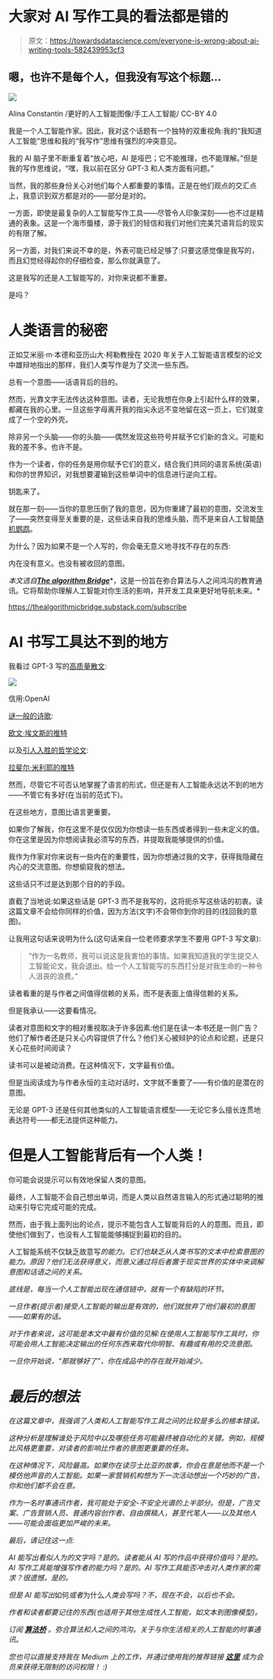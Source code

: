 # 大家对 AI 写作工具的看法都是错的

> 原文：<https://towardsdatascience.com/everyone-is-wrong-about-ai-writing-tools-582439953cf3>

## 嗯，也许不是每个人，但我没有写这个标题…

![](img/d9703bd75dcbe9d48211212e1bc550a7.png)

Alina Constantin /更好的人工智能图像/手工人工智能/ CC-BY 4.0

我是一个人工智能作家。因此，我对这个话题有一个独特的双重视角:我的“我知道人工智能”思维和我的“我写作”思维有强烈的冲突意见。

我的 AI 脑子里不断重复着“放心吧，AI 是哑巴；它不能推理，也不能理解。”但是我的写作思维说，“嘿，我以前在区分 GPT-3 和人类方面有问题。”

当然，我的那些身份关心对他们每个人都重要的事情。正是在他们观点的交汇点上，我意识到双方都是对的——部分是对的。

一方面，即使是最复杂的人工智能写作工具——尽管令人印象深刻——也不过是精通的表象。这是一个海市蜃楼，源于我们的轻信和我们对他们完美咒语背后的现实的有限了解。

另一方面，对我们来说不幸的是，外表可能已经足够了:只要这感觉像是我写的，而且幻觉经得起你的仔细检查，那么你就满意了。

这是我写的还是人工智能写的，对你来说都不重要。

是吗？

# 人类语言的秘密

正如艾米丽·m·本德和亚历山大·柯勒教授在 2020 年关于人工智能语言模型的论文中雄辩地指出的那样，我们人类写作是为了交流一些东西。

总有一个意图——话语背后的目的。

然而，光靠文字无法传达这种意图。读者，无论我想在你身上引起什么样的效果，都藏在我的心里。一旦这些字母离开我的指尖永远不变地留在这一页上，它们就变成了一个空的外壳。

除非另一个头脑——你的头脑——偶然发现这些符号并赋予它们新的含义。可能和我的差不多。也许不是。

作为一个读者，你的任务是用你赋予它们的意义，结合我们共同的语言系统(英语)和你的世界知识，对我想要灌输到这些单词中的信息进行逆向工程。

钥匙来了。

就在那一刻——当你的意思压倒了我的意思，因为你重建了最初的意图，交流发生了——突然变得至关重要的是，这些话来自我的思维头脑，而不是来自人工智能[随机鹦鹉](https://dl.acm.org/doi/10.1145/3442188.3445922)。

为什么？因为如果不是一个人写的，你会毫无意义地寻找不存在的东西:

内在没有意义。也没有被收回的意图。

*本文选自*[***The algorithm Bridge***](https://thealgorithmicbridge.substack.com/subscribe?)*，这是一份旨在弥合算法与人之间鸿沟的教育通讯。它将帮助你理解人工智能对你生活的影响，并开发工具来更好地导航未来。*

<https://thealgorithmicbridge.substack.com/subscribe>  

# AI 书写工具达不到的地方

我看过 GPT-3 写的[高质量散文](https://arxiv.org/pdf/2005.14165.pdf):

![](img/a8ee8514983af76c960c13494b343092.png)

信用:OpenAI

[谜一般的诗歌](https://twitter.com/OwainEvans_UK/status/1500589899996672003):

[欧文·埃文斯的推特](https://twitter.com/OwainEvans_UK/status/1500589899996672003)

以及[引人入胜的哲学论文](https://twitter.com/raphaelmilliere/status/1289129723310886912):

[拉斐尔·米利耶的推特](https://twitter.com/raphaelmilliere/status/1289129723310886912)

然而，尽管它不可否认地掌握了语言的形式，但还是有人工智能永远达不到的地方——不管它有多好(在当前的范式下)。

在这些地方，意图比语言更重要。

如果你了解我，你在这里不是仅仅因为你想读一些东西或者得到一些未定义的值。你在这里是因为你想阅读我必须写的东西，并提取我能够提供的价值。

我作为作家对你来说有一些内在的重要性，因为你想通过我的文字，获得我隐藏在内心的交流意图。你想偷窥我的想法。

这些话只不过是达到那个目的的手段。

直截了当地说:如果这些话是 GPT-3 而不是我写的，这将扼杀写这些话的初衷。读这篇文章不会给你同样的价值，因为方法(文字)不会带你到你的目的(找回我的意图)。

让我用这句话来说明为什么(这句话来自一位老师要求学生不要用 GPT-3 写文章):

> “作为一名教师，我可以说这是我害怕的事情。如果我知道我的学生提交人工智能论文，我会退出。给一个人工智能写的东西打分是对我生命的一种令人沮丧的浪费。”

读者看重的是与作者之间值得信赖的关系，而不是表面上值得信赖的关系。

但是我承认——这要看情况。

读者对意图和文字的相对重视取决于许多因素:他们是在读一本书还是一则广告？他们了解作者还是只关心内容提供了什么？他们关心被辩护的论点和论题，还是只关心花些时间阅读？

读书可以是被动消费。在这种情况下，文字最有价值。

但是当阅读成为与作者永恒的主动对话时，文字就不重要了——有价值的是潜在的意图。

无论是 GPT-3 还是任何其他类似的人工智能语言模型——无论它多么擅长连贯地表达符号——都无法提供这种能力。

# 但是人工智能背后有一个人类！

你可能会说提示可以有效地保留人类的意图。

最终，人工智能不会自己想出单词，而是人类以自然语言输入的形式通过聪明的推动来引导它完成可能的完成。

然而，由于我上面列出的论点，提示不能包含人工智能背后的人的意图。而且，即使他们做到了，也没有人工智能能够捕捉到最初的目的。

人工智能系统不仅缺乏故意写*的能力。它们也缺乏从人类书写的文本中检索意图的能力。原因？他们无法获得意义，而意义通过将后者置于现实世界的实体中来调解意图和话语之间的关系。*

*底线是，每当一个人工智能出现在通信链中，就有一个有缺陷的环节。*

*一旦作者(提示者)接受人工智能的输出是有效的，他们就放弃了他们最初的意图——如果有的话。*

*对于作者来说，这可能是本文中最有价值的见解:在使用人工智能写作工具时，你可能会用人工智能决定输出的任何东西来取代你明智、有趣或有用的交流意图。*

*一旦你开始说，“那就够好了”，你在成品中的存在就开始减少。*

# *最后的想法*

*在这篇文章中，我强调了人类和人工智能写作工具之间的比较是多么的根本错误。*

*这种分析是理解谁处于风险中以及哪些任务可能最终被自动化的关键。例如，规模比风格更重要，对读者的影响比作者的意图更重要的任务。*

*在这种情况下，风险最高。如果你在读莎士比亚的故事，你会在意是他而不是一个模仿他声音的人工智能。如果一家营销机构想为下一次活动想出一个巧妙的广告，你和他们都不会在意。*

*作为一名时事通讯作者，我可能处于安全-不安全光谱的上半部分。但是，广告文案、广告营销人员、普通内容创作者、自由撰稿人，甚至代笔人——以及其他人——可能会面临更加严峻的未来。*

*最后，请记住这一点:*

*AI 能写出看似人为的文字吗？是的。读者能从 AI 写的作品中获得价值吗？是的。AI 写作工具能增强写作者的能力吗？是的。AI 写作工具能否冲击对人类作家的需求？很遗憾，是的。*

*但是 AI 能写出*如何*或者*为什么*人类会写吗？不，现在不会，以后也不会。*

*作者和读者都要记住的东西(也适用于其他生成性人工智能，如文本到图像模型)。*

**订阅* [**算法桥**](https://thealgorithmicbridge.substack.com/) *。弥合算法和人之间的鸿沟。关于与你生活相关的人工智能的时事通讯。**

**您也可以直接支持我在 Medium 上的工作，并通过使用我的推荐链接* [**这里**](https://albertoromgar.medium.com/membership) 成为会员来获得无限制的访问权限！ *:)**